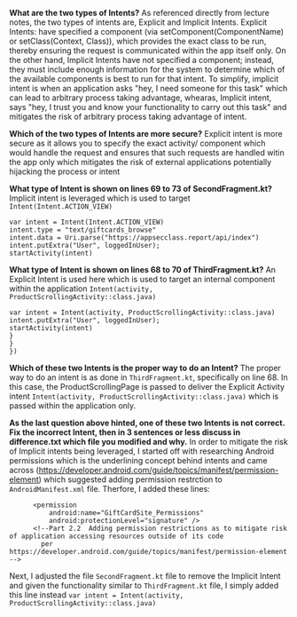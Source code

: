 **What are the two types of Intents?**
As referenced directly from lecture notes, the two types of intents are, Explicit and Implicit Intents. Explicit Intents: have specified a component (via setComponent(ComponentName) or setClass(Context, Class)), which provides the exact class to be run, thereby ensuring the request is communicated within the app itself only. On the other hand, Implicit Intents have not specified a component; instead, they must include enough information for the system to determine which of the available components is best to run for that intent. To simplify, implicit intent is when an application asks "hey, I need someone for this task" which can lead to arbitrary process taking advantage, whearas, Implicit intent, says "hey, I trust you and know your functionality to carry out this task" and mitigates the risk of arbitrary process taking advantage of intent.

**Which of the two types of Intents are more secure?**
Explicit intent is more secure as it allows you to specify the exact activity/ component which would handle the request and ensures that such requests are handled witin the app only which mitigates the risk of external applications potentially hijacking the process or intent

**What type of Intent is shown on lines 69 to 73 of SecondFragment.kt?**
Implicit intent is leveraged which is used to target `Intent(Intent.ACTION_VIEW)`

```
var intent = Intent(Intent.ACTION_VIEW)
intent.type = "text/giftcards_browse"
intent.data = Uri.parse("https://appsecclass.report/api/index")
intent.putExtra("User", loggedInUser);
startActivity(intent)
```

**What type of Intent is shown on lines 68 to 70 of ThirdFragment.kt?**
An Explicit Intent is used here which is used to target an internal component within the application `Intent(activity, ProductScrollingActivity::class.java)`
```
var intent = Intent(activity, ProductScrollingActivity::class.java)
intent.putExtra("User", loggedInUser);
startActivity(intent)
}
}
})
```

**Which of these two Intents is the proper way to do an Intent?**
The proper way to do an intent is as done in `ThirdFragment.kt`, specifically on line 68. In this case, the ProductScrollingPage is passed to deliver the Explicit Activity intent `Intent(activity, ProductScrollingActivity::class.java)` which is passed within the application only. 



**As the last question above hinted, one of these two Intents is not correct. Fix the incorrect Intent, then in 3 sentences or less discuss in difference.txt which file you modified and why.**
In order to mitigate the risk of Implicit intents being leveraged, I started off with researching Android permissions which is the underlining concept behind intents and came across (https://developer.android.com/guide/topics/manifest/permission-element) which suggested adding permission restrction to `AndroidManifest.xml` file. Therfore, I added these lines: 
```
      <permission
          android:name="GiftCardSite_Permissions"
          android:protectionLevel="signature" />
      <!--Part 2.2  Adding permission restrictions as to mitigate risk of application accessing resources outside of its code
        per https://developer.android.com/guide/topics/manifest/permission-element -->
```
Next, I adjusted the file `SecondFragment.kt` file to remove the Implicit Intent and given the functionality similar to `ThirdFragment.kt` file, I simply added this line instead 
`var intent = Intent(activity, ProductScrollingActivity::class.java)`